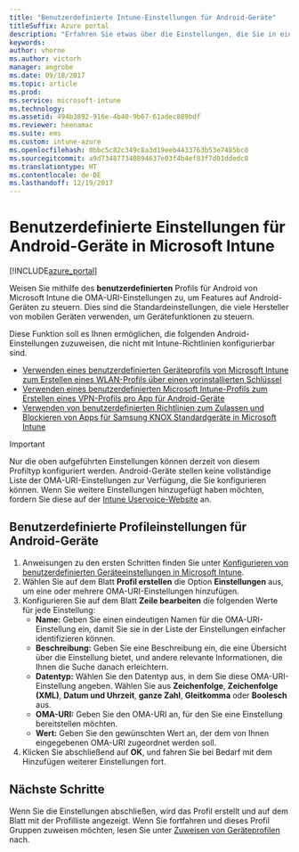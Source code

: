 ```yaml
---
title: "Benutzerdefinierte Intune-Einstellungen für Android-Geräte"
titleSuffix: Azure portal
description: "Erfahren Sie etwas über die Einstellungen, die Sie in einem benutzerdefinierten Android-Profil verwenden können.\""
keywords: 
author: vhorne
ms.author: victorh
manager: angrobe
ms.date: 09/18/2017
ms.topic: article
ms.prod: 
ms.service: microsoft-intune
ms.technology: 
ms.assetid: 494b3892-916e-4b40-9b67-61adec889bdf
ms.reviewer: heenamac
ms.suite: ems
ms.custom: intune-azure
ms.openlocfilehash: 0bbc5c82c349c8a3d19eeb4433763b53e7485bc0
ms.sourcegitcommit: a9d734877340894637e03f4b4ef83f7d01ddedc8
ms.translationtype: HT
ms.contentlocale: de-DE
ms.lasthandoff: 12/19/2017
---
```

# <a name="custom-settings-for-android-devices-in-microsoft-intune"></a>Benutzerdefinierte Einstellungen für Android-Geräte in Microsoft Intune

[!INCLUDE[azure_portal](./includes/azure_portal.md)]

Weisen Sie mithilfe des **benutzerdefinierten** Profils für Android von Microsoft Intune die OMA-URI-Einstellungen zu, um Features auf Android-Geräten zu steuern. Dies sind die Standardeinstellungen, die viele Hersteller von mobilen Geräten verwenden, um Gerätefunktionen zu steuern.

Diese Funktion soll es Ihnen ermöglichen, die folgenden Android-Einstellungen zuzuweisen, die nicht mit Intune-Richtlinien konfigurierbar sind.

- [Verwenden eines benutzerdefinierten Geräteprofils von Microsoft Intune zum Erstellen eines WLAN-Profils über einen vorinstallierten Schlüssel](/intune/wi-fi-profile-shared-key)
- [Verwenden eines benutzerdefinierten Microsoft Intune-Profils zum Erstellen eines VPN-Profils pro App für Android-Geräte](/intune/android-pulse-secure-per-app-vpn)
- [Verwenden von benutzerdefinierten Richtlinien zum Zulassen und Blockieren von Apps für Samsung KNOX Standardgeräte in Microsoft Intune](/intune/samsung-knox-apps-allow-block)

>[!IMPORTANT]
>Nur die oben aufgeführten Einstellungen können derzeit von diesem Profiltyp konfiguriert werden. Android-Geräte stellen keine vollständige Liste der OMA-URI-Einstellungen zur Verfügung, die Sie konfigurieren können. Wenn Sie weitere Einstellungen hinzugefügt haben möchten, fordern Sie diese auf der [Intune Uservoice-Website](https://microsoftintune.uservoice.com/forums/291681-ideas) an.

## <a name="custom-profile-settings-for-android-devices"></a>Benutzerdefinierte Profileinstellungen für Android-Geräte

1. Anweisungen zu den ersten Schritten finden Sie unter [Konfigurieren von benutzerdefinierten Geräteeinstellungen in Microsoft Intune](custom-settings-configure.md).
2. Wählen Sie auf dem Blatt **Profil erstellen** die Option **Einstellungen** aus, um eine oder mehrere OMA-URI-Einstellungen hinzufügen.
3. Konfigurieren Sie auf dem Blatt **Zeile bearbeiten** die folgenden Werte für jede Einstellung:
    - **Name:** Geben Sie einen eindeutigen Namen für die OMA-URI-Einstellung ein, damit Sie sie in der Liste der Einstellungen einfacher identifizieren können.
    - **Beschreibung:** Geben Sie eine Beschreibung ein, die eine Übersicht über die Einstellung bietet, und andere relevante Informationen, die Ihnen die Suche danach erleichtern.
    - **Datentyp:** Wählen Sie den Datentyp aus, in dem Sie diese OMA-URI-Einstellung angeben. Wählen Sie aus **Zeichenfolge**, **Zeichenfolge (XML)**, **Datum und Uhrzeit**, **ganze Zahl**, **Gleitkomma** oder **Boolesch** aus.
    - **OMA-URI:** Geben Sie den OMA-URI an, für den Sie eine Einstellung bereitstellen möchten.
    - **Wert:** Geben Sie den gewünschten Wert an, der dem von Ihnen eingegebenen OMA-URI zugeordnet werden soll.
4. Klicken Sie abschließend auf **OK**, und fahren Sie bei Bedarf mit dem Hinzufügen weiterer Einstellungen fort.

## <a name="next-steps"></a>Nächste Schritte

Wenn Sie die Einstellungen abschließen, wird das Profil erstellt und auf dem Blatt mit der Profilliste angezeigt. Wenn Sie fortfahren und dieses Profil Gruppen zuweisen möchten, lesen Sie unter [Zuweisen von Geräteprofilen](device-profile-assign.md) nach.




